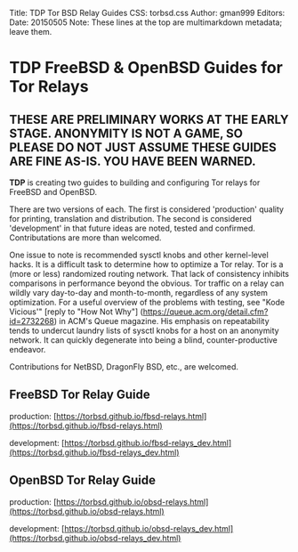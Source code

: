 Title: TDP Tor BSD Relay Guides
CSS: torbsd.css
Author: gman999
Editors:
Date: 20150505
Note: These lines at the top are multimarkdown metadata; leave them.

# __TDP__ FreeBSD & OpenBSD Guides for Tor Relays #

## THESE ARE PRELIMINARY WORKS AT THE EARLY STAGE. ANONYMITY IS NOT A GAME, SO PLEASE DO NOT JUST ASSUME THESE GUIDES ARE FINE AS-IS. YOU HAVE BEEN WARNED. ##

__TDP__ is creating two guides to building and configuring Tor relays for FreeBSD and OpenBSD.

There are two versions of each. The first is considered 'production' quality for printing, translation and distribution. The second is considered 'development' in that future ideas are noted, tested and confirmed. Contributations are more than welcomed.

One issue to note is recommended sysctl knobs and other kernel-level hacks. It is a difficult task to determine how to optimize a Tor relay. Tor is a (more or less) randomized routing network. That lack of consistency inhibits comparisons in performance beyond the obvious. Tor traffic on a relay can wildly vary day-to-day and month-to-month, regardless of any system optimization. For a useful overview of the problems with testing, see "Kode Vicious'" [reply to "How Not Why"] (https://queue.acm.org/detail.cfm?id=2732268) in ACM's Queue magazine. His emphasis on repeatability tends to undercut laundry lists of sysctl knobs for a host on an anonymity network. It can quickly degenerate into being a blind, counter-productive endeavor.

Contributions for NetBSD, DragonFly BSD, etc., are welcomed.

## FreeBSD Tor Relay Guide

production: [https://torbsd.github.io/fbsd-relays.html](https://torbsd.github.io/fbsd-relays.html)

development: [https://torbsd.github.io/fbsd-relays_dev.html](https://torbsd.github.io/fbsd-relays_dev.html)

## OpenBSD Tor Relay Guide

production: [https://torbsd.github.io/obsd-relays.html](https://torbsd.github.io/obsd-relays.html)

development: [https://torbsd.github.io/obsd-relays_dev.html](https://torbsd.github.io/obsd-relays_dev.html) 
